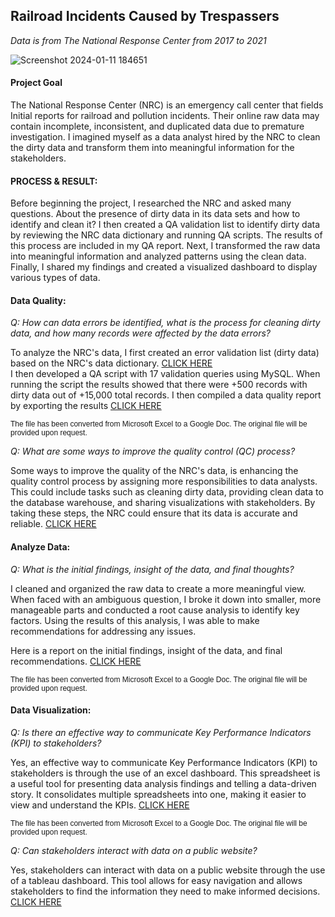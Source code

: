 ## Railroad Incidents Caused by Trespassers
*Data is from The National Response Center from 2017 to 2021*

![Screenshot 2024-01-11 184651](https://github.com/brendonhwang/railroad_incident/assets/155376651/8c384e62-d2af-4637-afd5-b9178d462428)



#### Project Goal

The National Response Center (NRC) is an emergency call center that fields Initial reports for railroad and pollution incidents.   Their online raw data may contain incomplete, inconsistent, and duplicated data due to premature investigation.  I imagined myself as a data analyst hired by the NRC to clean the dirty data and transform them into meaningful information for the stakeholders.

#### PROCESS & RESULT:

Before beginning the project, I researched the NRC and asked many questions. About the presence of dirty data in its data sets and how to identify and clean it? I then created a QA validation list to identify dirty data by reviewing the NRC data dictionary and running QA scripts. The results of this process are included in my QA report. Next, I transformed the raw data into meaningful information and analyzed patterns using the clean data. Finally, I shared my findings and created a visualized dashboard to display various types of data.


#### Data Quality:

*Q: How can data errors be identified, what is the process for cleaning dirty data, and how many records were affected by the data errors?*

To analyze the NRC's data, I first created an error validation list (dirty data) based on the NRC's data dictionary. [CLICK HERE](https://drive.google.com/file/d/1F-RKH58q6bnSUqEnUheCC2nu-hEOZaDu/view?usp=share_link)  
I then developed a QA script with 17 validation queries using MySQL. When running the script the results showed that there were +500 records with dirty data out of +15,000 total records. I then compiled a data quality report by exporting the results [CLICK HERE](https://docs.google.com/spreadsheets/d/1gpAq7NvOR4bu8Pl4Zip4Wf88_ufVIE-Q/edit?usp=share_link&ouid=114709162336788348185&rtpof=true&sd=true)  

<span style="font-family: Arial; font-size: 12px; ;">The file has been converted from Microsoft Excel to a Google Doc.  The original file will be provided upon request.</span>

*Q: What are some ways to improve the quality control (QC) process?*

Some ways to improve the quality of the NRC's data, is enhancing the quality control process by assigning more responsibilities to data analysts. This could include tasks such as cleaning dirty data, providing clean data to the database warehouse, and sharing visualizations with stakeholders. By taking these steps, the NRC could ensure that its data is accurate and reliable. [CLICK HERE](https://drive.google.com/file/d/1VtVgWzTXnYfMN0js0EF3hN65dfs_BwwX/view?usp=sharing)  

#### Analyze Data:
*Q: What is the initial findings, insight of the data, and final thoughts?*

I cleaned and organized the raw data to create a more meaningful view. When faced with an ambiguous question, I broke it down into smaller, more manageable parts and conducted a root cause analysis to identify key factors. Using the results of this analysis, I was able to make recommendations for addressing any issues.

Here is a report on the initial findings, insight of the data, and final recommendations. [CLICK HERE](https://drive.google.com/file/d/1xlliHxO4WYssyZua-Ii3jzPa0-JNQlRW/view?usp=sharing)  

<span style="font-family: Arial; font-size: 12px; ;">The file has been converted from Microsoft Excel to a Google Doc.  The original file will be provided upon request.</span>

#### Data Visualization:
*Q: Is there an effective way to communicate Key Performance Indicators (KPI) to stakeholders?*

Yes, an effective way to communicate Key Performance Indicators (KPI) to stakeholders is through the use of an excel dashboard. This spreadsheet is a useful tool for presenting data analysis findings and telling a data-driven story. It consolidates multiple spreadsheets into one, making it easier to view and understand the KPIs.
 [CLICK HERE](https://drive.google.com/file/d/1ic-kuGQsb3fr1YjrtS3ny6zi9ngD91oC/view?usp=share_link)  

 <span style="font-family: Arial; font-size: 12px; ;">The file has been converted from Microsoft Excel to a Google Doc.  The original file will be provided upon request.</span>

 *Q: Can stakeholders interact with data on a public website?*

Yes, stakeholders can interact with data on a public website through the use of a tableau dashboard. This tool allows for easy navigation and allows stakeholders to find the information they need to make informed decisions.
 [CLICK HERE](https://www.google.com/url?q=https%3A%2F%2Fpublic.tableau.com%2Fapp%2Fprofile%2Fbrendon2981%2Fviz%2FNRCDRAFTVERSION%2FNRC&sa=D&sntz=1&usg=AOvVaw1vDwFSmsEogLKsm3W55AMf)  
 
